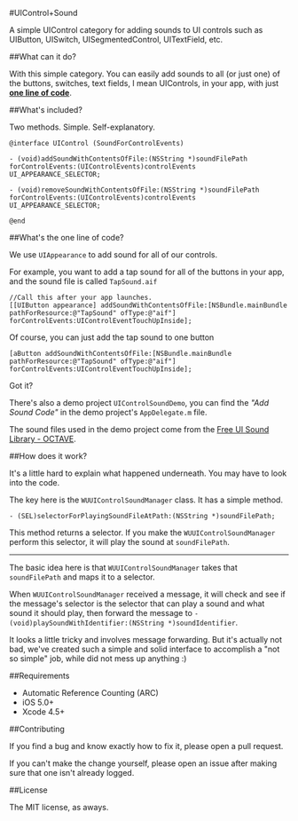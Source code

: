 #UIControl+Sound

A simple UIControl category for adding sounds to UI controls such as UIButton, UISwitch, UISegmentedControl, UITextField, etc.

##What can it do?

With this simple category. You can easily add sounds to all (or just one) of the buttons, switches, text fields, I mean UIControls, in your app, with just **[one line of code](#whats-the-one-line-of-code)**.

##What's included?

Two methods. Simple. Self-explanatory.

```
@interface UIControl (SoundForControlEvents)

- (void)addSoundWithContentsOfFile:(NSString *)soundFilePath forControlEvents:(UIControlEvents)controlEvents UI_APPEARANCE_SELECTOR;

- (void)removeSoundWithContentsOfFile:(NSString *)soundFilePath forControlEvents:(UIControlEvents)controlEvents UI_APPEARANCE_SELECTOR;

@end

```

##What's the one line of code?

We use `UIAppearance` to add sound for all of our controls.

For example, you want to add a tap sound for all of the buttons in your app, and the sound file is called `TapSound.aif`

```
//Call this after your app launches.
[[UIButton appearance] addSoundWithContentsOfFile:[NSBundle.mainBundle pathForResource:@"TapSound" ofType:@"aif"] forControlEvents:UIControlEventTouchUpInside];
```

Of course, you can just add the tap sound to one button

```
[aButton addSoundWithContentsOfFile:[NSBundle.mainBundle pathForResource:@"TapSound" ofType:@"aif"] forControlEvents:UIControlEventTouchUpInside];
```

Got it?

There's also a demo project `UIControlSoundDemo`, you can find the _"Add Sound Code"_ in the demo project's `AppDelegate.m` file.

The sound files used in the demo project come from the [Free UI Sound Library - OCTAVE](https://github.com/scopegate/octave).

##How does it work?

It's a little hard to explain what happened underneath. You may have to look into the code.

The key here is the `WUUIControlSoundManager` class. It has a simple method.

```
- (SEL)selectorForPlayingSoundFileAtPath:(NSString *)soundFilePath;
```

This method returns a selector. If you make the `WUUIControlSoundManager` perform this selector, it will play the sound at `soundFilePath`.

---

The basic idea here is that `WUUIControlSoundManager` takes that `soundFilePath` and maps it to a selector.

When `WUUIControlSoundManager` received a message, it will check and see if the message's selector is the selector that can play a sound and what sound it should play, then forward the message to `- (void)playSoundWithIdentifier:(NSString *)soundIdentifier`.


It looks a little tricky and involves message forwarding. But it's actually not bad, we've created such a simple and solid interface to accomplish a "not so simple" job, while did not mess up anything :)

##Requirements

- Automatic Reference Counting (ARC)
- iOS 5.0+
- Xcode 4.5+

##Contributing

If you find a bug and know exactly how to fix it, please open a pull request.

If you can't make the change yourself, please open an issue after making sure that one isn't already logged.

##License

The MIT license, as aways.
